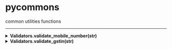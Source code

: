 # pycommons
common utilities functions


---
<details>
<summary><b>Validators.validate_mobile_number(str)</b></summary>
Returns True or False based on if given str is a valid number or not.
<br>
<b>Example</b>

```validate_mobile_number("9847567388") -> True```

</details>

<details>
<summary><b>Validators.validate_gstin(str)</b></summary>
<br>
Returns True or False based on if given str is a valid GSTIN number or not.
<br>
<b>Example</b>
```validate_gstin("08FGHIJ2345K2Z6")``` -> True
</details>
